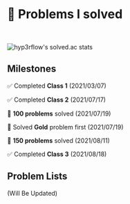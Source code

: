 # 📄 Problems I solved

<br/>  

![hyp3rflow's solved.ac stats](https://github-readme-solvedac.hyp3rflow.vercel.app/api/?handle=bms2002)

 ## Milestones
 ✅ Completed **Class 1** (2021/03/07)  
 
 ✅ Completed **Class 2** (2021/07/17)  
 
 💯 **100 problems** solved (2021/07/19)  
 
 🔑 Solved **Gold** problem first (2021/07/19)
 
 💯 **150 problems** solved (2021/08/11)  
 
 ✅ Completed **Class 3** (2021/08/18)  
 
 ## Problem Lists
 (Will Be Updated)
 
